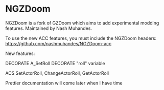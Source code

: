 NGZDoom
=======

NGZDoom is a fork of GZDoom which aims to add experimental modding features. Maintained by Nash Muhandes.

To use the new ACC features, you must include the NGZDoom headers: https://github.com/nashmuhandes/NGZDoom-acc

New features:

DECORATE A_SetRoll
DECORATE "roll" variable

ACS SetActorRoll, ChangeActorRoll, GetActorRoll

Prettier documentation will come later when I have time
